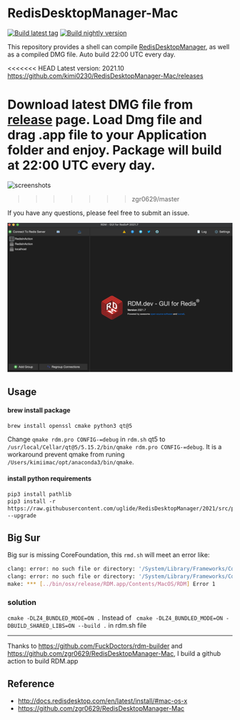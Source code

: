 # RedisDesktopManager-Mac 
[![Build latest tag](https://github.com/kimi0230/RedisDesktopManager-Mac/actions/workflows/tag.yml/badge.svg)](https://github.com/kimi0230/RedisDesktopManager-Mac/actions/workflows/tag.yml)   [![Build nightly version](https://github.com/kimi0230/RedisDesktopManager-Mac/actions/workflows/nightly.yml/badge.svg)](https://github.com/kimi0230/RedisDesktopManager-Mac/actions/workflows/nightly.yml)

This repository provides a shell can compile [RedisDesktopManager](https://github.com/uglide/RedisDesktopManager), as well as a compiled DMG file.
Auto build 22:00 UTC every day.

<<<<<<< HEAD
Latest version: 2021.10
https://github.com/kimi0230/RedisDesktopManager-Mac/releases

Download latest DMG file from [release](https://github.com/kimi0230/RedisDesktopManager-Mac/releases) page. Load Dmg file and drag .app file to your Application folder and enjoy. Package will build at 22:00 UTC every day.
=======
![screenshots](https://raw.githubusercontent.com/zgr0629/RedisDesktopManager-Mac/master/screenshots.2022.0.png)
>>>>>>> zgr0629/master

If you have any questions, please feel free to submit an issue.

![screenshots](https://raw.githubusercontent.com/kimi0230/RedisDesktopManager-Mac/master/screenshots.2021.7.png)

## Usage

#### brew install package
```shell
brew install openssl cmake python3 qt@5
```
Change `qmake rdm.pro CONFIG-=debug` in `rdm.sh` qt5 to `/usr/local/Cellar/qt@5/5.15.2/bin/qmake rdm.pro CONFIG-=debug`. It is a workaround prevent qmake from runing `/Users/kimiimac/opt/anaconda3/bin/qmake`.

#### install python requirements

```shell
pip3 install pathlib
pip3 install -r https://raw.githubusercontent.com/uglide/RedisDesktopManager/2021/src/py/requirements.txt --upgrade
```

## Big Sur

Big sur is missing CoreFoundation, this `rmd.sh` will meet an error like:

```bash
clang: error: no such file or directory: '/System/Library/Frameworks/CoreFoundation.framework/Versions/A/CoreFoundation'
clang: error: no such file or directory: '/System/Library/Frameworks/CoreServices.framework/Versions/A/CoreServices'
make: *** [../bin/osx/release/RDM.app/Contents/MacOS/RDM] Error 1
```
### solution
`cmake -DLZ4_BUNDLED_MODE=ON .`  Instead of ` cmake -DLZ4_BUNDLED_MODE=ON -DBUILD_SHARED_LIBS=ON --build .` in rdm.sh file

---
Thanks to https://github.com/FuckDoctors/rdm-builder and https://github.com/zgr0629/RedisDesktopManager-Mac, I build a github action to build RDM.app

## Reference
* http://docs.redisdesktop.com/en/latest/install/#mac-os-x
* https://github.com/zgr0629/RedisDesktopManager-Mac
